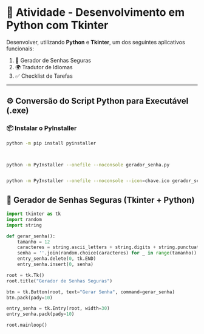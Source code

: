 # 📝 Atividade - Desenvolvimento em Python com Tkinter

Desenvolver, utilizando **Python** e **Tkinter**, um dos seguintes aplicativos funcionais:

1. 🔑 Gerador de Senhas Seguras  
2. 🌍 Tradutor de Idiomas  
3. ✅ Checklist de Tarefas  

---

## ⚙️ Conversão do Script Python para Executável (.exe)

### 📦 Instalar o PyInstaller
```bash
python -m pip install pyinstaller



python -m PyInstaller --onefile --noconsole gerador_senha.py 


python -m PyInstaller --onefile --noconsole --icon=chave.ico gerador_senha.py

```

## 🔑 Gerador de Senhas Seguras (Tkinter + Python)
```python
import tkinter as tk
import random
import string

def gerar_senha():
    tamanho = 12
    caracteres = string.ascii_letters + string.digits + string.punctuation
    senha = ''.join(random.choice(caracteres) for _ in range(tamanho))
    entry_senha.delete(0, tk.END)
    entry_senha.insert(0, senha)

root = tk.Tk()
root.title("Gerador de Senhas Seguras")

btn = tk.Button(root, text="Gerar Senha", command=gerar_senha)
btn.pack(pady=10)

entry_senha = tk.Entry(root, width=30)
entry_senha.pack(pady=10)

root.mainloop()
```



